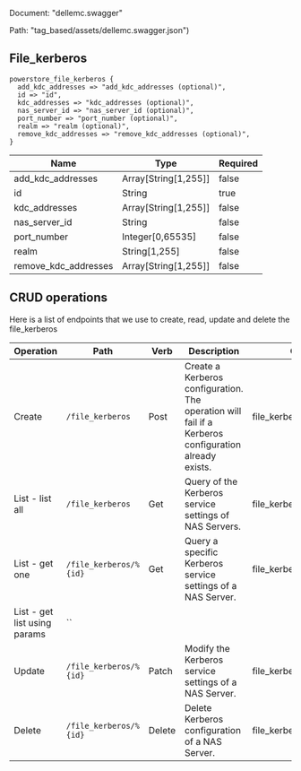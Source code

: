 Document: "dellemc.swagger"


Path: "tag_based/assets/dellemc.swagger.json")

## File_kerberos



```puppet
powerstore_file_kerberos {
  add_kdc_addresses => "add_kdc_addresses (optional)",
  id => "id",
  kdc_addresses => "kdc_addresses (optional)",
  nas_server_id => "nas_server_id (optional)",
  port_number => "port_number (optional)",
  realm => "realm (optional)",
  remove_kdc_addresses => "remove_kdc_addresses (optional)",
}
```

| Name        | Type           | Required       |
| ------------- | ------------- | ------------- |
|add_kdc_addresses | Array[String[1,255]] | false |
|id | String | true |
|kdc_addresses | Array[String[1,255]] | false |
|nas_server_id | String | false |
|port_number | Integer[0,65535] | false |
|realm | String[1,255] | false |
|remove_kdc_addresses | Array[String[1,255]] | false |



## CRUD operations

Here is a list of endpoints that we use to create, read, update and delete the file_kerberos

| Operation | Path | Verb | Description | OperationID |
| ------------- | ------------- | ------------- | ------------- | ------------- |
|Create|`/file_kerberos`|Post|Create a Kerberos configuration. The operation will fail if a Kerberos configuration already exists.|file_kerberos_create|
|List - list all|`/file_kerberos`|Get|Query of the Kerberos service settings of NAS Servers.|file_kerberos_collection_query|
|List - get one|`/file_kerberos/%{id}`|Get|Query a specific Kerberos service settings of a NAS Server.|file_kerberos_instance_query|
|List - get list using params|``||||
|Update|`/file_kerberos/%{id}`|Patch|Modify the Kerberos service settings of a NAS Server.|file_kerberos_modify|
|Delete|`/file_kerberos/%{id}`|Delete|Delete Kerberos configuration of a NAS Server.|file_kerberos_delete|
